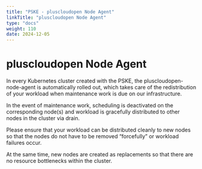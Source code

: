 ```yaml
---
title: "PSKE - pluscloudopen Node Agent"
linkTitle: "pluscloudopen Node Agent"
type: "docs"
weight: 110
date: 2024-12-05
---
```


# pluscloudopen Node Agent

In every Kubernetes cluster created with the PSKE, the pluscloudopen-node-agent is automatically rolled out, which takes care of the redistribution of your workload when maintenance work is due on our infrastructure.

In the event of maintenance work, scheduling is deactivated on the corresponding node(s) and workload is gracefully distributed to other nodes in the cluster via drain.

Please ensure that your workload can be distributed cleanly to new nodes so that the nodes do not have to be removed “forcefully” or workload failures occur.

At the same time, new nodes are created as replacements so that there are no resource bottlenecks within the cluster.


